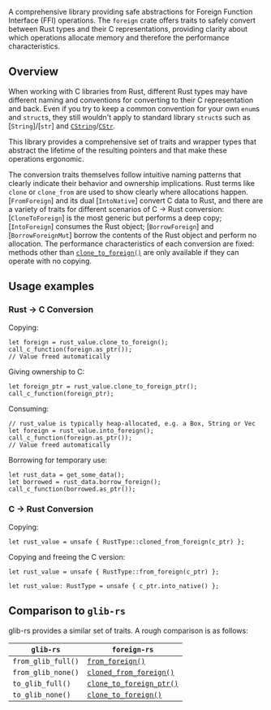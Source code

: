 A comprehensive library providing safe abstractions for Foreign Function
Interface (FFI) operations.  The `foreign` crate offers traits to safely
convert between Rust types and their C representations, providing clarity
about which operations allocate memory and therefore the performance
characteristics.

## Overview

When working with C libraries from Rust, different Rust types may
have different naming and conventions for converting to their
C representation and back.  Even if you try to keep a common
convention for your own `enum`s and `struct`s, they still wouldn't
apply to standard library `struct`s such as [`String`]/[`str`] and
[`CString`](std::ffi::CString)/[`CStr`](std::ffi::CStr).

This library provides a comprehensive set of traits and wrapper types
that abstract the lifetime of the resulting pointers and that make these
operations ergonomic.

The conversion traits themselves follow intuitive naming patterns that
clearly indicate their behavior and ownership implications.  Rust terms
like `clone` or `clone_from` are used to show clearly where allocations
happen.  [`FromForeign`] and its dual [`IntoNative`] convert C data
to Rust, and there are a variety of traits for different scenarios of
C&nbsp;→&nbsp;Rust conversion: [`CloneToForeign`] is the most generic
but performs a deep copy; [`IntoForeign`] consumes the Rust object;
[`BorrowForeign`] and [`BorrowForeignMut`] borrow the contents
of the Rust object and perform no allocation.  The performance
characteristics of each conversion are fixed: methods other than
[`clone_to_foreign()`](CloneToForeign::clone_to_foreign) are only
available if they can operate with no copying.

## Usage examples

### Rust → C Conversion

Copying:

```ignore
let foreign = rust_value.clone_to_foreign();
call_c_function(foreign.as_ptr());
// Value freed automatically
```

Giving ownership to C:

```ignore
let foreign_ptr = rust_value.clone_to_foreign_ptr();
call_c_function(foreign_ptr);
```

Consuming:

```ignore
// rust_value is typically heap-allocated, e.g. a Box, String or Vec
let foreign = rust_value.into_foreign();
call_c_function(foreign.as_ptr());
// Value freed automatically
```

Borrowing for temporary use:

```ignore
let rust_data = get_some_data();
let borrowed = rust_data.borrow_foreign();
call_c_function(borrowed.as_ptr());
```

### C → Rust Conversion

Copying:

```ignore
let rust_value = unsafe { RustType::cloned_from_foreign(c_ptr) };
```

Copying and freeing the C version:

```ignore
let rust_value = unsafe { RustType::from_foreign(c_ptr) };
```

```ignore
let rust_value: RustType = unsafe { c_ptr.into_native() };
```

## Comparison to `glib-rs`

glib-rs provides a similar set of traits.  A rough comparison is
as follows:

| `glib-rs`          | `foreign-rs`             |
|--------------------|--------------------------|
| `from_glib_full()` | [`from_foreign()`](FromForeign::from_foreign)         |
| `from_glib_none()` | [`cloned_from_foreign()`](FromForeign::cloned_from_foreign)  |
| `to_glib_full()`   | [`clone_to_foreign_ptr()`](CloneToForeign::clone_to_foreign_ptr) |
| `to_glib_none()`   | [`clone_to_foreign()`](CloneToForeign::clone_to_foreign)     |
